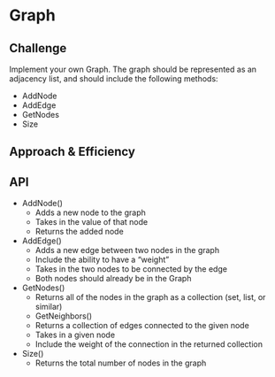 # Graph

## Challenge

Implement your own Graph. The graph should be represented as an adjacency list, and should include the following methods:

- AddNode
- AddEdge
- GetNodes
- Size

## Approach & Efficiency

<!-- What approach did you take? Why? What is the Big O space/time for this approach? -->

## API

- AddNode()
  - Adds a new node to the graph
  - Takes in the value of that node
  - Returns the added node
- AddEdge()
  - Adds a new edge between two nodes in the graph
  - Include the ability to have a “weight”
  - Takes in the two nodes to be connected by the edge
  - Both nodes should already be in the Graph
- GetNodes()
  - Returns all of the nodes in the graph as a collection (set, list, or similar)
  - GetNeighbors()
  - Returns a collection of edges connected to the given node
  - Takes in a given node
  - Include the weight of the connection in the returned collection
- Size()
  - Returns the total number of nodes in the graph
